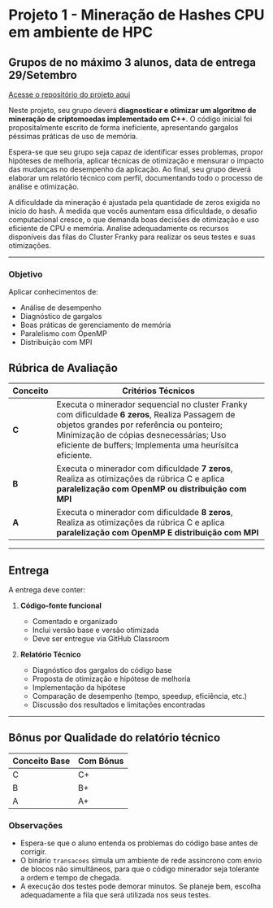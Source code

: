 # **Projeto 1 - Mineração de Hashes CPU em ambiente de HPC**

## Grupos de no máximo 3 alunos, data de entrega 29/Setembro

[Acesse o repositório do projeto aqui](
https://classroom.github.com/a/2374xoSF)

Neste projeto, seu grupo deverá **diagnosticar e otimizar um algoritmo de mineração de criptomoedas implementado em C++**. O código inicial foi propositalmente escrito de forma ineficiente, apresentando gargalos péssimas práticas de uso de memória.

Espera-se que seu grupo seja capaz de identificar esses problemas, propor hipóteses de melhoria, aplicar técnicas de otimização e mensurar o impacto das mudanças no desempenho da aplicação. Ao final, seu grupo deverá elaborar um relatório técnico com perfil, documentando todo o processo de análise e otimização.

A dificuldade da mineração é ajustada pela quantidade de zeros exigida no início do hash. À medida que vocês aumentam essa dificuldade, o desafio computacional cresce, o que demanda boas decisões de otimização e uso eficiente de CPU e memória. Analise adequadamente os recursos disponíveis das filas do Cluster Franky para realizar os seus testes e suas otimizações.

---

### **Objetivo**

Aplicar conhecimentos de:

* Análise de desempenho
* Diagnóstico de gargalos
* Boas práticas de gerenciamento de memória
* Paralelismo com OpenMP
* Distribuição com MPI

## **Rúbrica de Avaliação**

| Conceito | Critérios Técnicos                                                                                                                                                                                                                                                    |
| -------- | --------------------------------------------------------------------------------------------------------------------------------------------------------------------------------------------------------------------------------------------------------------------- |
| **C**    | Executa o minerador sequencial no cluster Franky com dificuldade **6 zeros**, Realiza Passagem de objetos grandes por referência ou ponteiro; Minimização de cópias desnecessárias; Uso eficiente de buffers;  Implementa uma heurísitca eficiente.|
| **B**    | Executa o minerador com dificuldade **7 zeros**, Realiza as otimizações da rúbrica C e aplica **paralelização com OpenMP ou distribuição com MPI** |
| **A**    | Executa o minerador com dificuldade **8 zeros**, Realiza as otimizações da rúbrica C e aplica **paralelização com OpenMP E distribuição com MPI** |

---

## **Entrega**

A entrega deve conter:

1. **Código-fonte funcional**

   * Comentado e organizado
   * Inclui versão base e versão otimizada
   * Deve ser entregue via GitHub Classroom 

2. **Relatório Técnico**

   * Diagnóstico dos gargalos do código base
   * Proposta de otimização e hipótese de melhoria
   * Implementação da hipótese
   * Comparação de desempenho (tempo, speedup, eficiência, etc.)
   * Discussão dos resultados e limitações encontradas

---

## **Bônus por Qualidade do relatório técnico**

| Conceito Base | Com Bônus |
| ------------- | --------- |
| C             | C+        |
| B             | B+        |
| A             | A+        |


### Observações

* Espera-se que o aluno entenda os problemas do código base antes de corrigir.
* O binário `transacoes` simula um ambiente de rede assíncrono com envio de blocos não simultâneos, para que o código minerador seja tolerante a ordem e tempo de chegada.
* A execução dos testes pode demorar minutos. Se planeje bem, escolha adequadamente a fila que será utilizada nos seus testes.

